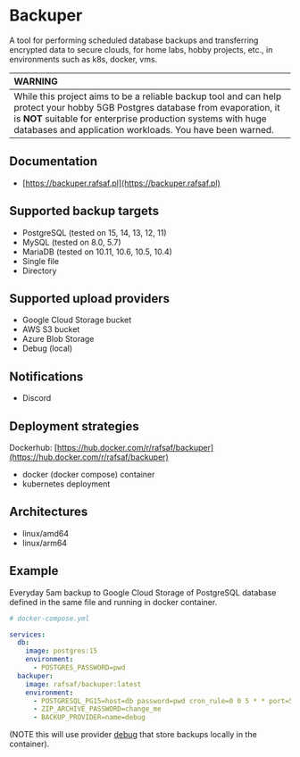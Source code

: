 # Backuper

A tool for performing scheduled database backups and transferring encrypted data to secure clouds, for home labs, hobby projects, etc., in environments such as k8s, docker, vms.

| WARNING                                                                                                                                                                                                                                                    |
| :--------------------------------------------------------------------------------------------------------------------------------------------------------------------------------------------------------------------------------------------------------- |
| While this project aims to be a reliable backup tool and can help protect your hobby 5GB Postgres database from evaporation, it is **NOT** suitable for enterprise production systems with huge databases and application workloads. You have been warned. |

## Documentation
- [https://backuper.rafsaf.pl](https://backuper.rafsaf.pl)

## Supported backup targets

- PostgreSQL (tested on 15, 14, 13, 12, 11)
- MySQL (tested on 8.0, 5.7)
- MariaDB (tested on 10.11, 10.6, 10.5, 10.4)
- Single file
- Directory

## Supported upload providers

- Google Cloud Storage bucket
- AWS S3 bucket
- Azure Blob Storage
- Debug (local)

## Notifications

- Discord

## Deployment strategies

Dockerhub: [https://hub.docker.com/r/rafsaf/backuper](https://hub.docker.com/r/rafsaf/backuper)

- docker (docker compose) container
- kubernetes deployment

## Architectures

- linux/amd64
- linux/arm64

## Example

Everyday 5am backup to Google Cloud Storage of PostgreSQL database defined in the same file and running in docker container.

```yml
# docker-compose.yml

services:
  db:
    image: postgres:15
    environment:
      - POSTGRES_PASSWORD=pwd
  backuper:
    image: rafsaf/backuper:latest
    environment:
      - POSTGRESQL_PG15=host=db password=pwd cron_rule=0 0 5 * * port=5432
      - ZIP_ARCHIVE_PASSWORD=change_me
      - BACKUP_PROVIDER=name=debug

```

(NOTE this will use provider [debug](https://backuper.rafsaf.pl/providers/debug/) that store backups locally in the container).


<br>
<br>